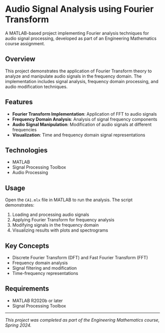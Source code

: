 # Audio Signal Analysis using Fourier Transform

A MATLAB-based project implementing Fourier analysis techniques for audio signal processing, developed as part of an Engineering Mathematics course assignment.

## Overview

This project demonstrates the application of Fourier Transform theory to analyze and manipulate audio signals in the frequency domain. The implementation includes signal analysis, frequency domain processing, and audio modification techniques.

## Features

- **Fourier Transform Implementation**: Application of FFT to audio signals
- **Frequency Domain Analysis**: Analysis of signal frequency components
- **Audio Signal Manipulation**: Modification of audio signals at different frequencies
- **Visualization**: Time and frequency domain signal representations

## Technologies

- MATLAB
- Signal Processing Toolbox
- Audio Processing

## Usage

Open the `CA1.mlx` file in MATLAB to run the analysis. The script demonstrates:

1. Loading and processing audio signals
2. Applying Fourier Transform for frequency analysis
3. Modifying signals in the frequency domain
4. Visualizing results with plots and spectrograms

## Key Concepts

- Discrete Fourier Transform (DFT) and Fast Fourier Transform (FFT)
- Frequency domain analysis
- Signal filtering and modification
- Time-frequency representations

## Requirements

- MATLAB R2020b or later
- Signal Processing Toolbox

---

*This project was completed as part of the Engineering Mathematics course, Spring 2024.*

